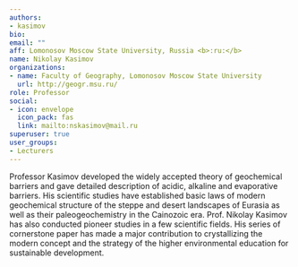 ```yaml
---
authors:
- kasimov
bio:
email: ""
aff: Lomonosov Moscow State University, Russia <b>:ru:</b>
name: Nikolay Kasimov
organizations:
- name: Faculty of Geography, Lomonosov Moscow State University
  url: http://geogr.msu.ru/
role: Professor
social:
- icon: envelope
  icon_pack: fas
  link: mailto:nskasimov@mail.ru
superuser: true
user_groups:
- Lecturers
---
```


Professor Kasimov developed the widely accepted theory of geochemical barriers and gave detailed description of acidic, alkaline and evaporative barriers. His scientific studies have established basic laws of modern geochemical structure of the steppe and desert landscapes of Eurasia as well as their paleogeochemistry in the Cainozoic era.  Prof. Nikolay Kasimov has also conducted pioneer studies in a few scientific fields. His series of cornerstone paper has made a major contribution to crystallizing the modern concept and the strategy of the higher environmental education for sustainable development.
